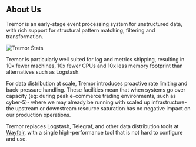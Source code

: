 ## About Us

Tremor is an early-stage event processing system for unstructured data, with rich support for structural pattern matching, filtering and transformation.


![Tremor Stats](/img/tremor/stats.png)

Tremor is particularly well suited for log and metrics shipping, resulting in 10x fewer machines, 10x fewer CPUs and 10x less memory footprint than alternatives such as Logstash.

For data distribution at scale, Tremor introduces proactive rate limiting and back-pressure handling. These facilities mean that when systems go over capacity (eg: during peak e-commerce trading environments, such as cyber-5)- where we may already be running with scaled up infrastructure- the upstream or downstream resource saturation has no negative impact on our production operations.

Tremor replaces Logstash, Telegraf, and other data distribution tools at [Wayfair](https://www.wayfair.com/), with a single high-performance tool that is not hard to configure and use.
